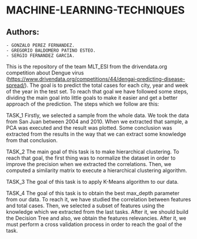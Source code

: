 # MACHINE-LEARNING-TECHNIQUES

## Authors:
    - GONZALO PEREZ FERNANDEZ.
    - GREGORIO BALDOMERO PATINO ESTEO.
    - SERGIO FERNANDEZ GARCIA.

This is the repository of the team MLT_ESI from the drivendata.org competition about Dengue virus (https://www.drivendata.org/competitions/44/dengai-predicting-disease-spread/). The goal is to predict the total cases for each city, year and week of the year in the test set. To reach that goal we have followed some steps, dividing the main goal into little goals to make it easier and get a better approach of the prediction. The steps which we follow are this:

TASK_1
Firstly, we selected a sample from the whole data. We took the data from San Juan between 2004 and 2010. When we extracted that sample, a PCA was executed and the result was plotted. Some conclusion was extracted from the results in the way that we can extract some knowledge from that conclusion.

TASK_2
The main goal of this task is to make hierarchical clustering. To reach that goal, the first thing was to normalize the dataset in order to improve the precision when we extracted the correlations. Then, we computed a similarity matrix to execute a hierarchical clustering algorithm.

TASK_3
The goal of this task is to apply K-Means algorithm to our data.

TASK_4
The goal of this task is to obtain the best max_depth parameter from our data. To reach it, we have studied the correlation between features and total cases. Then, we selected a subset of features using the knowledge which we extracted from the last tasks. After it, we should build the Decision Tree and also, we obtain the features relevancies. After it, we must perform a cross validation process in order to reach the goal of the task.
